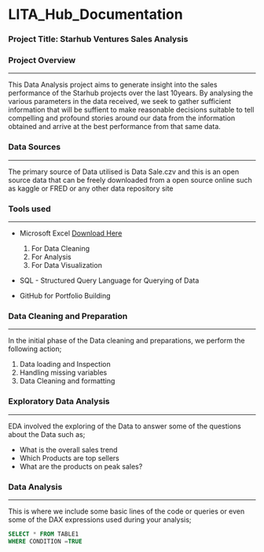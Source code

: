 # LITA_Hub_Documentation

### Project Title: Starhub Ventures Sales Analysis

### Project Overview
---
This Data Analysis project aims to generate insight into the sales performance of the Starhub projects over the last 10years. By analysing the various parameters in the data received, we seek to gather sufficient information that will be suffient to make reasonable decisions suitable to tell compelling and profound stories around our data from the information obtained and arrive at the best performance from that same data.

### Data Sources
---
The primary source of Data utilised is Data Sale.czv and this is an open source data that can be freely downloaded from a open source online such as kaggle or FRED or any other data repository site

### Tools used
---
- Microsoft Excel [Download Here](https://www.microsoft.com)
  1. For Data Cleaning
  2. For Analysis
  3. For Data Visualization
  
- SQL - Structured Query Language for Querying of Data
- GitHub for Portfolio Building

### Data Cleaning and Preparation
---
In the initial phase of the Data cleaning and preparations, we perform the following action;
1. Data loading and Inspection
2. Handling missing variables
3. Data Cleaning and formatting

### Exploratory Data Analysis
---
EDA involved the exploring of the Data to answer some of the questions about the Data such as;
- What  is the overall sales trend
- Which Products are top sellers
- What are the products on peak sales?
  
### Data Analysis
---
This is where we include some basic lines of the code or queries or even some of the DAX expressions used during your analysis;

```SQL
SELECT * FROM TABLE1
WHERE CONDITION =TRUE
```



